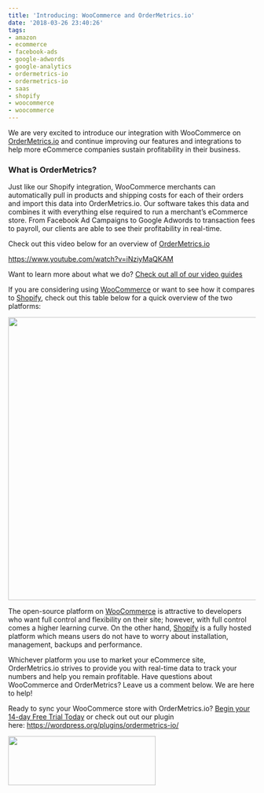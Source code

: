 ```yaml
---
title: 'Introducing: WooCommerce and OrderMetrics.io'
date: '2018-03-26 23:40:26'
tags:
- amazon
- ecommerce
- facebook-ads
- google-adwords
- google-analytics
- ordermetrics-io
- ordermetrics-io
- saas
- shopify
- woocommerce
- woocommerce
---
```


<span style="font-weight: 400;">We are very excited to introduce our integration with WooCommerce on <a href="http://www.ordermetrics.io">OrderMetrics.io</a> and continue improving our features and integrations to help more eCommerce companies sustain profitability in their business. </span>
<h3><strong>What is OrderMetrics?</strong></h3>
<span style="font-weight: 400;">Just like our Shopify integration, WooCommerce merchants can automatically pull in products and shipping costs for each of their orders and import this data into OrderMetrics.io. Our software takes this data and combines it with everything else required to run a merchant’s eCommerce store. From Facebook Ad Campaigns to Google Adwords to transaction fees to payroll, our clients are able to see their profitability in real-time.</span>

Check out this video below for an overview of <a href="http://www.ordermetrics.io">OrderMetrics.io</a>

https://www.youtube.com/watch?v=iNziyMaQKAM

Want to learn more about what we do? <a href="https://www.ordermetrics.io/video-guides.html">Check out all of our video guides</a>

<span style="font-weight: 400;">If you are considering using <a href="https://woocommerce.com">WooCommerce</a> or want to see how it compares to <a href="https://apps.shopify.com/order-metrics-profit-analytics">Shopify</a>, check out this table below for a quick overview of the two platforms:</span>

<img class="alignnone wp-image-334 size-large" src="https://www.ordermetrics.io/wordpress/wp-content/uploads/2018/03/possible-Woo-graph-1024x576.png" alt="" width="1024" height="576" />

The open-source platform on <a href="https://wordpress.org/plugins/ordermetrics-io/">WooCommerce</a> is attractive to developers who want full control and flexibility on their site; however, with full control comes a higher learning curve. On the other hand, <a href="https://apps.shopify.com/order-metrics-profit-analytics">Shopify</a> is a fully hosted platform which means users do not have to worry about installation, management, backups and performance.

<span style="font-weight: 400;">Whichever platform you use to market your eCommerce site, OrderMetrics.io strives to provide you with real-time data to track your numbers and help you remain profitable. Have questions about WooCommerce and OrderMetrics? Leave us a comment below. We are here to help!</span>

Ready to sync your WooCommerce store with OrderMetrics.io? <a href="https://www.ordermetrics.io/pricing.html">Begin your 14-day Free Trial Today</a> or check out out our plugin here: https://wordpress.org/plugins/ordermetrics-io/

<a href="https://www.facebook.com/groups/ordermetrics/"><img class="alignnone size-medium wp-image-270" src="https://www.ordermetrics.io/wordpress/wp-content/uploads/2017/09/facebook-e1506716574831-300x100.png" alt="" width="300" height="100" /></a>
